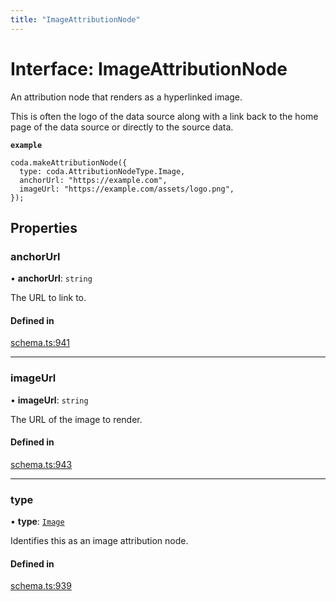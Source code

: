 ```yaml
---
title: "ImageAttributionNode"
---
```

# Interface: ImageAttributionNode

An attribution node that renders as a hyperlinked image.

This is often the logo of the data source along with a link back to the home page
of the data source or directly to the source data.

**`example`**
```
coda.makeAttributionNode({
  type: coda.AttributionNodeType.Image,
  anchorUrl: "https://example.com",
  imageUrl: "https://example.com/assets/logo.png",
});
```

## Properties

### anchorUrl

• **anchorUrl**: `string`

The URL to link to.

#### Defined in

[schema.ts:941](https://github.com/coda/packs-sdk/blob/main/schema.ts#L941)

___

### imageUrl

• **imageUrl**: `string`

The URL of the image to render.

#### Defined in

[schema.ts:943](https://github.com/coda/packs-sdk/blob/main/schema.ts#L943)

___

### type

• **type**: [`Image`](../enums/AttributionNodeType.md#image)

Identifies this as an image attribution node.

#### Defined in

[schema.ts:939](https://github.com/coda/packs-sdk/blob/main/schema.ts#L939)
